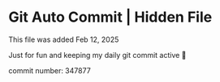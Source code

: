 # Git Auto Commit | Hidden File

This file was added Feb 12, 2025

Just for fun and keeping my daily git commit active 🤪

commit number: 347877
